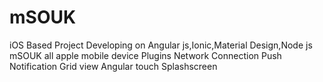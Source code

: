 # mSOUK
iOS Based Project Developing on Angular js,Ionic,Material Design,Node js
mSOUK all apple mobile device 
Plugins
Network Connection
Push Notification
Grid view
Angular touch
Splashscreen
